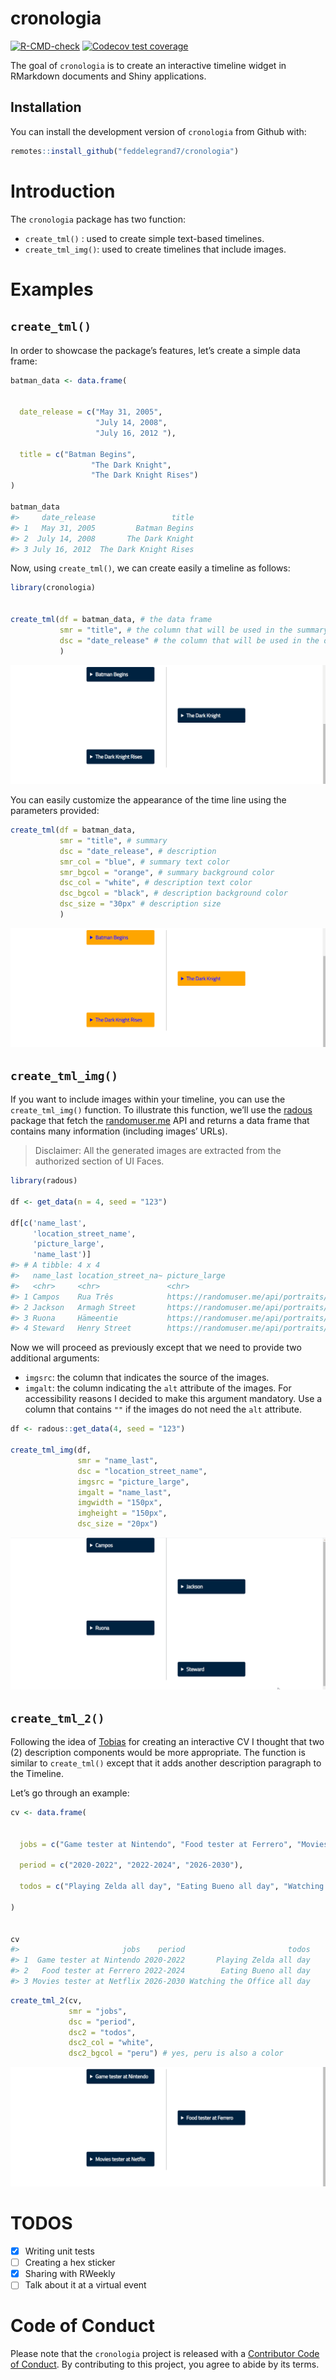 
<!-- README.md is generated from README.Rmd. Please edit that file -->

# cronologia

<!-- badges: start -->

[![R-CMD-check](https://github.com/feddelegrand7/cronologia/workflows/R-CMD-check/badge.svg)](https://github.com/feddelegrand7/cronologia/actions)
[![Codecov test
coverage](https://codecov.io/gh/feddelegrand7/cronologia/branch/master/graph/badge.svg)](https://codecov.io/gh/feddelegrand7/cronologia?branch=master)
<!-- badges: end -->

The goal of `cronologia` is to create an interactive timeline widget in
RMarkdown documents and Shiny applications.

## Installation

You can install the development version of `cronologia` from Github
with:

``` r
remotes::install_github("feddelegrand7/cronologia")
```

# Introduction

The `cronologia` package has two function:

-   `create_tml()` : used to create simple text-based timelines.
-   `create_tml_img()`: used to create timelines that include images.

# Examples

## `create_tml()`

In order to showcase the package’s features, let’s create a simple data
frame:

``` r
batman_data <- data.frame(


  date_release = c("May 31, 2005",
                   "July 14, 2008",
                   "July 16, 2012 "),

  title = c("Batman Begins",
                  "The Dark Knight",
                  "The Dark Knight Rises")
)

batman_data
#>     date_release                 title
#> 1   May 31, 2005         Batman Begins
#> 2  July 14, 2008       The Dark Knight
#> 3 July 16, 2012  The Dark Knight Rises
```

Now, using `create_tml()`, we can create easily a timeline as follows:

``` r
library(cronologia)


create_tml(df = batman_data, # the data frame
           smr = "title", # the column that will be used in the summary 
           dsc = "date_release" # the column that will be used in the description
           )
```

![](man/figures/example1.gif)

You can easily customize the appearance of the time line using the
parameters provided:

``` r
create_tml(df = batman_data,
           smr = "title", # summary
           dsc = "date_release", # description
           smr_col = "blue", # summary text color
           smr_bgcol = "orange", # summary background color
           dsc_col = "white", # description text color
           dsc_bgcol = "black", # description background color
           dsc_size = "30px" # description size
           )
```

![](man/figures/example2.gif)

## `create_tml_img()`

If you want to include images within your timeline, you can use the
`create_tml_img()` function. To illustrate this function, we’ll use the
[radous](https://github.com/feddelegrand7/radous) package that fetch the
[randomuser.me](https://randomuser.me/) API and returns a data frame
that contains many information (including images’ URLs).

> Disclaimer: All the generated images are extracted from the authorized
> section of UI Faces.

``` r
library(radous)

df <- get_data(n = 4, seed = "123")

df[c('name_last', 
     'location_street_name',
     'picture_large',
     'name_last')]
#> # A tibble: 4 x 4
#>   name_last location_street_na~ picture_large                          name_last
#>   <chr>     <chr>               <chr>                                  <chr>    
#> 1 Campos    Rua Três            https://randomuser.me/api/portraits/m~ Campos   
#> 2 Jackson   Armagh Street       https://randomuser.me/api/portraits/w~ Jackson  
#> 3 Ruona     Hämeentie           https://randomuser.me/api/portraits/w~ Ruona    
#> 4 Steward   Henry Street        https://randomuser.me/api/portraits/w~ Steward
```

Now we will proceed as previously except that we need to provide two
additional arguments:

-   `imgsrc`: the column that indicates the source of the images.
-   `imgalt`: the column indicating the `alt` attribute of the images.
    For accessibility reasons I decided to make this argument mandatory.
    Use a column that contains `""` if the images do not need the `alt`
    attribute.

``` r
df <- radous::get_data(4, seed = "123")

create_tml_img(df, 
               smr = "name_last", 
               dsc = "location_street_name", 
               imgsrc = "picture_large", 
               imgalt = "name_last", 
               imgwidth = "150px", 
               imgheight = "150px", 
               dsc_size = "20px")
```

![](man/figures/example3.gif)

## `create_tml_2()`

Following the idea of
[Tobias](https://twitter.com/toeb18/status/1355104693299634181?s=20) for
creating an interactive CV I thought that two (2) description components
would be more appropriate. The function is similar to `create_tml()`
except that it adds another description paragraph to the Timeline.

Let’s go through an example:

``` r
cv <- data.frame(
  
  
  jobs = c("Game tester at Nintendo", "Food tester at Ferrero", "Movies tester at Netflix"), 
  
  period = c("2020-2022", "2022-2024", "2026-2030"),
  
  todos = c("Playing Zelda all day", "Eating Bueno all day", "Watching the Office all day")
  
)


cv
#>                       jobs    period                       todos
#> 1  Game tester at Nintendo 2020-2022       Playing Zelda all day
#> 2   Food tester at Ferrero 2022-2024        Eating Bueno all day
#> 3 Movies tester at Netflix 2026-2030 Watching the Office all day
```

``` r
create_tml_2(cv, 
             smr = "jobs", 
             dsc = "period", 
             dsc2 = "todos", 
             dsc2_col = "white",
             dsc2_bgcol = "peru") # yes, peru is also a color
```

![](man/figures/example4.gif)

# TODOS

-   [x] Writing unit tests
-   [ ] Creating a hex sticker
-   [x] Sharing with RWeekly
-   [ ] Talk about it at a virtual event

# Code of Conduct

Please note that the `cronologia` project is released with a
[Contributor Code of
Conduct](https://contributor-covenant.org/version/2/0/CODE_OF_CONDUCT.html).
By contributing to this project, you agree to abide by its terms.
